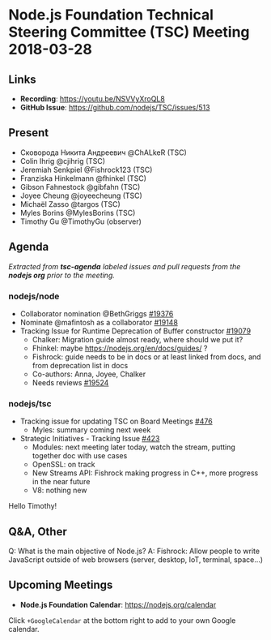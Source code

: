# Node.js Foundation Technical Steering Committee (TSC) Meeting 2018-03-28

## Links

* **Recording**:  <https://youtu.be/NSVVyXroQL8>
* **GitHub Issue**: <https://github.com/nodejs/TSC/issues/513>

## Present

* Сковорода Никита Андреевич @ChALkeR (TSC)
* Colin Ihrig @cjihrig (TSC)
* Jeremiah Senkpiel @Fishrock123 (TSC)
* Franziska Hinkelmann @fhinkel (TSC)
* Gibson Fahnestock @gibfahn (TSC)
* Joyee Cheung @joyeecheung (TSC)
* Michaël Zasso @targos (TSC)
* Myles Borins @MylesBorins (TSC)
* Timothy Gu @TimothyGu (observer)

## Agenda

_Extracted from **tsc-agenda** labeled issues and pull requests from the **nodejs org** prior to the meeting._

### nodejs/node

* Collaborator nomination @BethGriggs [#19376](https://github.com/nodejs/node/issues/19376)
* Nominate @mafintosh as a collaborator [#19148](https://github.com/nodejs/node/issues/19148)
* Tracking Issue for Runtime Deprecation of Buffer constructor [#19079](https://github.com/nodejs/node/issues/19079)
  * Chalker: Migration guide almost ready, where should we put it?
  * Fhinkel: maybe <https://nodejs.org/en/docs/guides/> ?
  * Fishrock: guide needs to be in docs or at least linked from docs, and from deprecation list in docs
  * Co-authors: Anna, Joyee, Chalker
  * Needs reviews [#19524](https://github.com/nodejs/node/pull/19524)

### nodejs/tsc

* Tracking issue for updating TSC on Board Meetings [#476](https://github.com/nodejs/TSC/issues/476)
  * Myles: summary coming next week
* Strategic Initiatives - Tracking Issue [#423](https://github.com/nodejs/TSC/issues/423)
  * Modules: next meeting later today, watch the stream, putting together doc with use cases
  * OpenSSL: on track
  * New Streams API: Fishrock making progress in C++, more progress in the near future
  * V8: nothing new

Hello Timothy!

## Q\&A, Other

Q: What is the main objective of Node.js?
A: Fishrock: Allow people to write JavaScript outside of web browsers (server, desktop, IoT, terminal, space…)

## Upcoming Meetings

* **Node.js Foundation Calendar**: <https://nodejs.org/calendar>

Click `+GoogleCalendar` at the bottom right to add to your own Google calendar.
